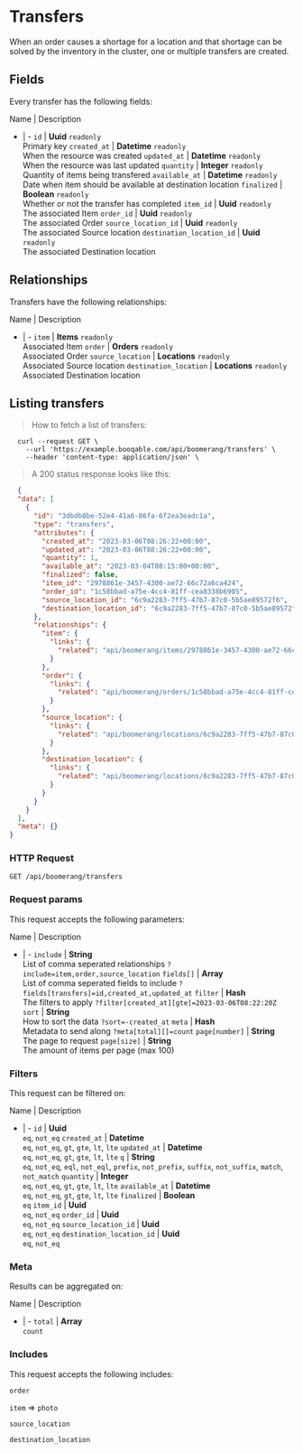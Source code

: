# Transfers

When an order causes a shortage for a location and that shortage can be solved by the inventory in the cluster, one or multiple transfers are created.

## Fields
Every transfer has the following fields:

Name | Description
- | -
`id` | **Uuid** `readonly`<br>Primary key
`created_at` | **Datetime** `readonly`<br>When the resource was created
`updated_at` | **Datetime** `readonly`<br>When the resource was last updated
`quantity` | **Integer** `readonly`<br>Quantity of items being transfered
`available_at` | **Datetime** `readonly`<br>Date when item should be available at destination location
`finalized` | **Boolean** `readonly`<br>Whether or not the transfer has completed
`item_id` | **Uuid** `readonly`<br>The associated Item
`order_id` | **Uuid** `readonly`<br>The associated Order
`source_location_id` | **Uuid** `readonly`<br>The associated Source location
`destination_location_id` | **Uuid** `readonly`<br>The associated Destination location


## Relationships
Transfers have the following relationships:

Name | Description
- | -
`item` | **Items** `readonly`<br>Associated Item
`order` | **Orders** `readonly`<br>Associated Order
`source_location` | **Locations** `readonly`<br>Associated Source location
`destination_location` | **Locations** `readonly`<br>Associated Destination location


## Listing transfers



> How to fetch a list of transfers:

```shell
  curl --request GET \
    --url 'https://example.booqable.com/api/boomerang/transfers' \
    --header 'content-type: application/json' \
```

> A 200 status response looks like this:

```json
  {
  "data": [
    {
      "id": "3dbdb8be-52e4-41a6-86fa-6f2ea3eadc1a",
      "type": "transfers",
      "attributes": {
        "created_at": "2023-03-06T08:26:22+00:00",
        "updated_at": "2023-03-06T08:26:22+00:00",
        "quantity": 1,
        "available_at": "2023-03-04T08:15:00+00:00",
        "finalized": false,
        "item_id": "2978861e-3457-4300-ae72-66c72a6ca424",
        "order_id": "1c58bbad-a75e-4cc4-81ff-cea8338b6905",
        "source_location_id": "6c9a2283-7ff5-47b7-87c0-5b5ae89572f6",
        "destination_location_id": "6c9a2283-7ff5-47b7-87c0-5b5ae89572f6"
      },
      "relationships": {
        "item": {
          "links": {
            "related": "api/boomerang/items/2978861e-3457-4300-ae72-66c72a6ca424"
          }
        },
        "order": {
          "links": {
            "related": "api/boomerang/orders/1c58bbad-a75e-4cc4-81ff-cea8338b6905"
          }
        },
        "source_location": {
          "links": {
            "related": "api/boomerang/locations/6c9a2283-7ff5-47b7-87c0-5b5ae89572f6"
          }
        },
        "destination_location": {
          "links": {
            "related": "api/boomerang/locations/6c9a2283-7ff5-47b7-87c0-5b5ae89572f6"
          }
        }
      }
    }
  ],
  "meta": {}
}
```

### HTTP Request

`GET /api/boomerang/transfers`

### Request params

This request accepts the following parameters:

Name | Description
- | -
`include` | **String** <br>List of comma seperated relationships `?include=item,order,source_location`
`fields[]` | **Array** <br>List of comma seperated fields to include `?fields[transfers]=id,created_at,updated_at`
`filter` | **Hash** <br>The filters to apply `?filter[created_at][gte]=2023-03-06T08:22:20Z`
`sort` | **String** <br>How to sort the data `?sort=-created_at`
`meta` | **Hash** <br>Metadata to send along `?meta[total][]=count`
`page[number]` | **String** <br>The page to request
`page[size]` | **String** <br>The amount of items per page (max 100)


### Filters

This request can be filtered on:

Name | Description
- | -
`id` | **Uuid** <br>`eq`, `not_eq`
`created_at` | **Datetime** <br>`eq`, `not_eq`, `gt`, `gte`, `lt`, `lte`
`updated_at` | **Datetime** <br>`eq`, `not_eq`, `gt`, `gte`, `lt`, `lte`
`q` | **String** <br>`eq`, `not_eq`, `eql`, `not_eql`, `prefix`, `not_prefix`, `suffix`, `not_suffix`, `match`, `not_match`
`quantity` | **Integer** <br>`eq`, `not_eq`, `gt`, `gte`, `lt`, `lte`
`available_at` | **Datetime** <br>`eq`, `not_eq`, `gt`, `gte`, `lt`, `lte`
`finalized` | **Boolean** <br>`eq`
`item_id` | **Uuid** <br>`eq`, `not_eq`
`order_id` | **Uuid** <br>`eq`, `not_eq`
`source_location_id` | **Uuid** <br>`eq`, `not_eq`
`destination_location_id` | **Uuid** <br>`eq`, `not_eq`


### Meta

Results can be aggregated on:

Name | Description
- | -
`total` | **Array** <br>`count`


### Includes

This request accepts the following includes:

`order`


`item` => 
`photo`




`source_location`


`destination_location`





